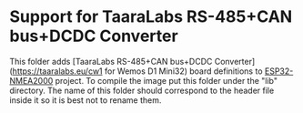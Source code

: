 Support for TaaraLabs RS-485+CAN bus+DCDC Converter
===================================================
This folder adds [TaaraLabs RS-485+CAN bus+DCDC Converter](https://taaralabs.eu/cw1 for Wemos D1 Mini32) board definitions to [ESP32-NMEA2000](https://github.com/wellenvogel/esp32-nmea2000) project.
To compile the image put this folder under the "lib" directory. The name of this folder should correspond to the header file inside it so it is best not to rename them.

